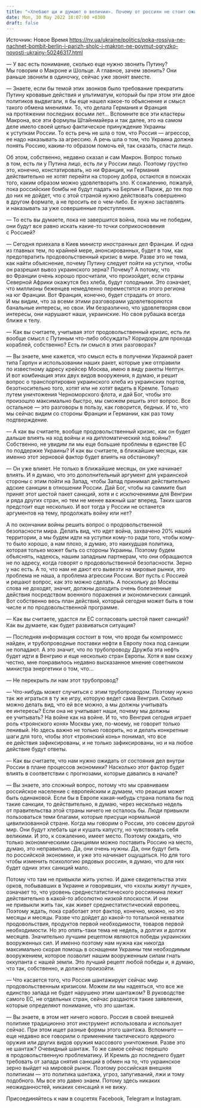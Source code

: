 ```yaml
---
title: "«Хлебают щи и думают о величии». Почему от россиян не стоит ожидать недовольства коллапсом экономики из-за войны — интервью с Огрызко"
date: Mon, 30 May 2022 18:07:00 +0300
draft: false
---
```

Источник: Новое Время https://nv.ua/ukraine/politics/poka-rossiya-ne-nachnet-bombit-berlin-i-parizh-sholc-i-makron-ne-poymut-ogryzko-novosti-ukrainy-50246317.html


— У вас есть понимание, сколько еще нужно звонить Путину? Мы говорим о Макроне и Шольце. А главное, зачем звонить? Они раньше звонили в одиночку, сейчас уже звонят вместе.

— Знаете, если бы темой этих звонков было требование прекратить Путину кровавые действия и ультиматум, который бы при этом эти двое политиков выдвигали, я бы еще нашел какое-то объяснение и смысл такого обмена мнениями. То, что делала Германия и Франция на протяжении последних восьми лет… Вспомните все эти кластеры Макрона, все эти формулы Штайнмайера и так далее, это на самом деле имело своей целью фактическое принуждение Украины к уступкам России. То есть речь не шла о том, что Россия — агрессор, ее надо наказывать за агрессию. А речь шла о том, что Украина должна понять Россию, каким-то образом помочь ей, так сказать, спасти лицо.

Об этом, собственно, недавно сказал и сам Макрон. Вопрос только в том, есть ли у Путина лицо, есть ли у России лицо. Поэтому грустно это, конечно, констатировать, но ни Франция, ни Германия действительно не хотят перейти на сторону добра, остаются в поисках того, каким образом можно удовлетворить зло. К сожалению, пожалуй, пока российские бомбы не будут падать на Берлин и Париж, до тех пор до них не дойдет, что с этой страной нужно действовать совершенно в другом формате, а не просить ее о чем-либо. Ее нужно заставлять и наказывать за уже совершенные преступления.

— То есть вы думаете, пока не завершится война, пока мы не победим, они будут все равно искать какие-то точки соприкосновения с Россией?

— Сегодня приехала в Киев министр иностранных дел Франции. И одна из главных тем, по крайней мере, анонсированных, будет в том, как предотвратить продовольственный кризис в мире. Разве это не тема, как найти объяснение, почему Путину следует пойти на уступки, чтобы он разрешил вывоз украинского зерна? Почему? А потому, что во Франции очень хорошо просчитали, что произойдет, если страны Северной Африки окажутся без хлеба, будут голодными. Это означает, что миллионы беженцев немедленно переместятся из этого региона на юг Франции. Вот Франция, конечно, будет страдать от этого. И мы видим, что за всеми этими разговорами удовлетворяются банальные интересы, но свои. Им безразлично, что удовлетворяя свои интересы, они нарушают наши, украинские. Но своя рубашка всегда ближе к телу.

— Как вы считаете, учитывая этот продовольственный кризис, есть ли вообще смысл с Путиным что-либо обсуждать? Коридоры для прохода кораблей, собственно? Есть ли смысл в этих разговорах?

— Вы знаете, мне кажется, что смысл есть в получении Украиной ракет типа Гарпун и использовании наших ракет, которые уже отправили по известному адресу крейсер Москва, имею в виду ракеты Нептун. И вот комбинация этих двух видов вооружения, я думаю, и решит вопрос о транспортировке украинского хлеба из украинских портов, безотносительно того, хотят или не хотят видеть в Кремле. Только путем уничтожения Черноморского флота, и дай Бог, чтобы это произошло максимально быстро, мы сможем решить этот вопрос. Все остальное — это разговоры в пользу, как говорится, бедных. И то, что мы сейчас видим со стороны Франции и Германии, как раз тому подтверждение.

— А как вы считаете, вообще продовольственный кризис, как он будет дальше влиять на ход войны и на дипломатический ход войны? Собственно, не увидим ли мы еще большие проблемы в единстве ЕС по поддержке Украины? И как вы считаете, в ближайшие месяцы, как именно этот зерновой фактор будет влиять на обстановку?

— Он уже влияет. Не только в ближайшие месяцы, он уже начинает влиять. И я думаю, что это дополнительный аргумент для украинской стороны с этим пойти на Запад, чтобы Запад принимал действительно адские санкции в отношении России. Дай Бог, чтобы на саммите был принят этот шестой пакет санкций, хотя и с исключениями для Венгрии и ряда других стран, но тем не менее важный шаг вперед. Таких шагов предстоит еще несколько. И вот тогда у России не останется аргументов на тему, продолжать войну или нет?

А по окончании войны решить вопрос о продовольственной безопасности мира. Делать вид, что идет война, захвачено 20% нашей территории, а мы будем идти на уступки кому-то ради того, чтобы кому-то было хорошо, а нам плохо, я думаю, это наихудшая политика, которая только может быть со стороны Украины. Поэтому будем объяснять, надеюсь, нашим западным партнерам, что они обращаются не по адресу, когда говорят о продовольственной безопасности. Зерно у нас есть. А то, что нам не дают его вывезти на мировые рынки, это проблема не наша, а проблема агрессии России. Вот пусть с Россией и решают вопрос, как это можно сделать. А поскольку до Москвы слова не доходят, значит, должны доходить очень болезненные действия посредством военного поражения и экономических санкций. Вот собственно весь план действий, который сегодня может быть в том числе и по продовольственной программе.

— Как вы считаете, удастся ли ЕС согласовать шестой пакет санкций? Как вы думаете, как будет развиваться ситуация?

— Последняя информация состоит в том, что вроде бы компромисс найден, и трубопроводные поставки нефти в Европу пока под санкции не попадают. А это значит, что по трубопроводу Дружба эта нефть будет идти в Венгрию и еще несколько стран Европы. Хотя я вам скажу честно, мне понравилось недавно высказанное мнение советником министра энергетики о том, что…

— Не перекрыть ли нам этот трубопровод?

— Что-нибудь может случиться с этим трубопроводом. Поэтому нужно так же играться в ту же игру, которую ведет сама Венгрия. Сколько можно делать вид, что ей все можно, а мы должны учитывать ее интересы? Если она не учитывает наши, почему мы должны ее учитывать? На войне как на войне. И то, что Венгрия сегодня играет роль «троянского коня» Москвы уже, по-моему, не говорит только ленивый. Но здесь важно не только говорить, но и делать конкретные шаги для того, чтобы этот «троянский конь» понимал, что все ее действия зафиксированы, и не только зафиксированы, но и на любое действие будут ответы.

— Как вы считаете, что нам нужно ожидать от состояния дел внутри России в плане процессов экономики? Насколько этот фактор будет влиять в соответствии с прогнозами, которые давались в начале?

— Вы знаете, это сложный вопрос, потому что мы сравниваем российское население с европейским и думаем, что реакция может быть одинаковой. Если бы в Европе какая-нибудь страна попала бы под такие санкции, то действительно, я думаю, через несколько недель от правительства этой страны ничего не осталось бы. Люди привыкли пользоваться теми благами, которые присущи нормальной цивилизованной стране. Когда мы говорим о России, это совсем другой мир. Они будут хлебать щи и кушать капусту, но чувствовать себя великими. И это, к сожалению, имеет место. Поэтому ожидать, что только экономическими санкциями можно поставить Россию на место, думаю, это неправильно. Да, они очень нужны. Да, они будут бить по российской экономике, и уже это начинает ощущаться. Но для того чтобы изменить психологию рядовых россиян, я думаю, что для них будет одних этих санкций мало.

Потому что там не привыкли жить уютно. И даже свидетельства этих орков, побывавших в Украине и говоривших, что «хохлы живут лучше», означает то, что уровень среднестатистического россиянина лежит действительно в какой-то абсолютно низкой плоскости. И они не привыкли жить так, как живет среднестатистический европеец. Поэтому ждать, пока сработает этот фактор, конечно, можно, но это месяцы и месяцы. Разве что дойдет до какой-то тотальной нехватки продовольствия, продуктов первой необходимости, товаров первой необходимости. Но это опять-таки тема не недель, а долгих и долгих месяцев. Значительно лучшим рецептом являются победы украинских вооруженных сил. И именно поэтому нам нужна как никогда максимально скорая помощь в оснащении Украины тем необходимым вооружением, которое позволит нашим вооруженным силам гнать оккупанта с нашей земли. Это лучший рецепт любой победы и, я думаю, что так, собственно, и должно произойти.

— Что касается того, что Россия шантажирует сейчас мир продовольственным кризисом. Можем ли мы надеяться, что все же единство запада не будет нарушено этим шантажом? В руководстве самого ЕС, не отдельных стран, сейчас раздаются такие заявления, которые определяют понимание, что это шантаж.

— Вы знаете, в этом нет ничего нового. Россия в своей внешней политике традиционно этот инструмент использовала и использует сейчас. При этом ищет разные формы этого шантажа. Вспомните — еще недавно все говорили о применении тактического ядерного оружия или других видов оружия массового уничтожения. Разве это не шантаж? Очевидный шантаж. То же самое сейчас перешло в продовольственную проблематику. И Кремль до последнего будет требовать от запада снятия санкций в обмен на то, что украинское зерно выйдет на мировой рынок. Поэтому российская внешняя политикам — это политика шантажа, угроз, запугиваний, лжи и тому подобного. Мы все это давно знаем. Потому здесь никаких неожиданностей, никаких сенсаций я не вижу.

Присоединяйтесь к нам в соцсетях Facebook, Telegram и Instagram.
